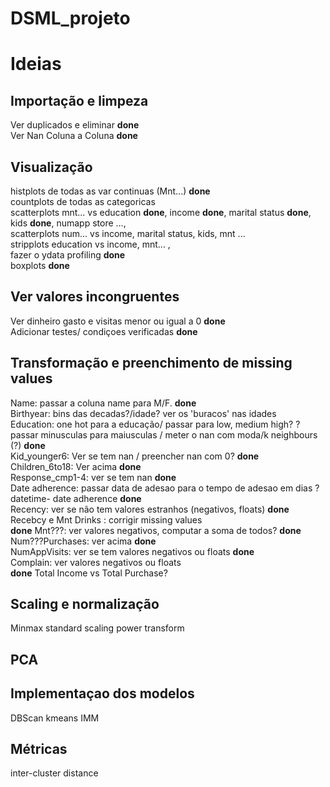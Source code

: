 # DSML_projeto
# Ideias

## Importação e limpeza 

Ver duplicados e eliminar **done** <br>
Ver Nan Coluna a Coluna **done** <br>

## Visualização

histplots de todas as var continuas (Mnt...) **done** <br> 
countplots de todas as categoricas <br>
scatterplots mnt... vs education **done**, income **done**, marital status **done**, kids **done**, numapp store ..., <br>
scatterplots num... vs income, marital status, kids, mnt ... <br>
stripplots education vs income, mnt... , <br>
fazer o ydata profiling **done** <br>
boxplots **done** <br>

## Ver valores incongruentes

Ver dinheiro gasto e visitas menor ou igual a 0 **done** <br> 
Adicionar testes/ condiçoes verificadas **done** <br>

## Transformação e preenchimento de missing values

Name: passar a coluna name para M/F. **done** <br>
Birthyear: bins das decadas?/idade?  ver os 'buracos' nas idades <br>
Education: one hot para a educação/ passar para low, medium high? ? passar minusculas para maiusculas / meter o nan com moda/k neighbours (?) **done** <br>
Kid_younger6: Ver se tem nan / preencher nan com 0? **done** <br> 
Children_6to18: Ver acima **done** <br>
Response_cmp1-4: ver se tem nan **done** <br>
Date adherence: passar data de adesao para o tempo de adesao em dias ? datetime- date adherence **done** <br>
Recency: ver se não tem valores estranhos (negativos, floats) **done** <br>
Recebcy e Mnt Drinks : corrigir missing values <br> **done**
Mnt???: ver valores negativos, computar a soma de todos? **done** <br>
Num???Purchases: ver acima **done** <br>
NumAppVisits: ver se tem valores negativos ou floats **done** <br>
Complain: ver valores negativos ou floats <br> **done**
Total Income vs Total Purchase?

## Scaling e normalização

Minmax
standard scaling
power transform

## PCA

## Implementaçao dos modelos

DBScan
kmeans
IMM

## Métricas

inter-cluster distance

